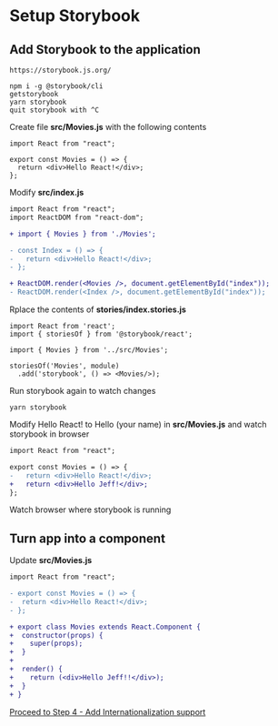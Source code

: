 # Setup Storybook
## Add Storybook to the application
``` 
https://storybook.js.org/
```

```
npm i -g @storybook/cli
getstorybook
yarn storybook
quit storybook with ^C
```

Create file **src/Movies.js** with the following contents

``` 
import React from "react";

export const Movies = () => {
  return <div>Hello React!</div>;
};
```

Modify **src/index.js** 
```diff
import React from "react";
import ReactDOM from "react-dom";

+ import { Movies } from './Movies';

- const Index = () => {
-   return <div>Hello React!</div>;
- };

+ ReactDOM.render(<Movies />, document.getElementById("index"));
- ReactDOM.render(<Index />, document.getElementById("index"));
```

Rplace the contents of **stories/index.stories.js** 
```
import React from 'react';
import { storiesOf } from '@storybook/react';

import { Movies } from '../src/Movies';

storiesOf('Movies', module)
  .add('storybook', () => <Movies/>);
```

Run storybook again to watch changes
``` 
yarn storybook
```

Modify Hello React! to Hello (your name) in **src/Movies.js** and watch storybook in browser
```diff
import React from "react";

export const Movies = () => {
-   return <div>Hello React!</div>;
+   return <div>Hello Jeff!</div>;
};
```

Watch browser where storybook is running

## Turn app into a component
Update **src/Movies.js**

```diff
import React from "react";

- export const Movies = () => {
-  return <div>Hello React!</div>;
- };

+ export class Movies extends React.Component {
+  constructor(props) {
+    super(props);
+  }
+
+  render() {
+    return (<div>Hello Jeff!!</div>);
+  }
+ }
```

[Proceed to Step 4 - Add Internationalization support](setup-i18n.md)